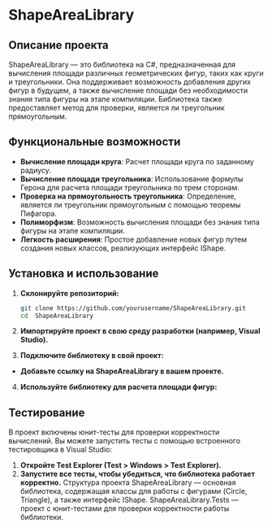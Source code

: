 # ShapeAreaLibrary

## Описание проекта

ShapeAreaLibrary — это библиотека на C#, предназначенная для вычисления площади различных геометрических фигур, таких как круги и треугольники. Она поддерживает возможность добавления других фигур в будущем, а также вычисление площади без необходимости знания типа фигуры на этапе компиляции. Библиотека также предоставляет метод для проверки, является ли треугольник прямоугольным.

## Функциональные возможности
- **Вычисление площади круга**: Расчет площади круга по заданному радиусу.
- **Вычисление площади треугольника**: Использование формулы Герона для расчета площади треугольника по трем сторонам.
- **Проверка на прямоугольность треугольника**: Определение, является ли треугольник прямоугольным с помощью теоремы Пифагора.
- **Полиморфизм**: Возможность вычисления площади без знания типа фигуры на этапе компиляции.
- **Легкость расширения**: Простое добавление новых фигур путем создания новых классов, реализующих интерфейс IShape.

## Установка и использование
1. **Склонируйте репозиторий:**
   ```bash
   git clone https://github.com/yourusername/ShapeAreaLibrary.git
   cd  ShapeAreaLibrary
2. **Импортируйте проект в свою среду разработки (например, Visual Studio).**

3. **Подключите библиотеку в свой проект:**
  - **Добавьте ссылку на ShapeAreaLibrary в вашем проекте.**
   
4. **Используйте библиотеку для расчета площади фигур:**

## Тестирование
В проект включены юнит-тесты для проверки корректности вычислений. Вы можете запустить тесты с помощью встроенного тестировщика в Visual Studio:

1. **Откройте Test Explorer (Test > Windows > Test Explorer).**
2. **Запустите все тесты, чтобы убедиться, что библиотека работает корректно.**
Структура проекта
ShapeAreaLibrary — основная библиотека, содержащая классы для работы с фигурами (Circle, Triangle), а также интерфейс IShape.
ShapeAreaLibrary.Tests — проект с юнит-тестами для проверки корректности работы библиотеки.

